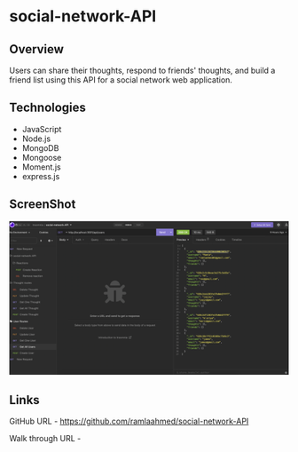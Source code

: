 # social-network-API

## Overview

Users can share their thoughts, respond to friends' thoughts, and build a friend list using this API for a social network web application.

## Technologies

- JavaScript
- Node.js
- MongoDB
- Mongoose
- Moment.js
- express.js

## ScreenShot

![social-network-API](./images/Screenshot%202022-12-04%20at%2014.50.23.png)

## Links

GitHub URL - https://github.com/ramlaahmed/social-network-API

Walk through URL -
